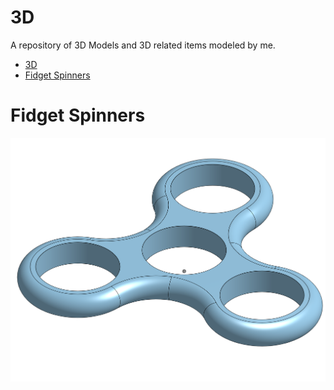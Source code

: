 # 3D
A repository of 3D Models and 3D related items modeled by me. 
- [3D](#3d)
- [Fidget Spinners](#fidget-spinners)

# Fidget Spinners
![img](Resources/3Fidget.png)